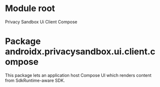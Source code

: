 # Module root

Privacy Sandbox Ui Client Compose

# Package androidx.privacysandbox.ui.client.compose

This package lets an application host Compose UI which renders content from SdkRuntime-aware SDK.